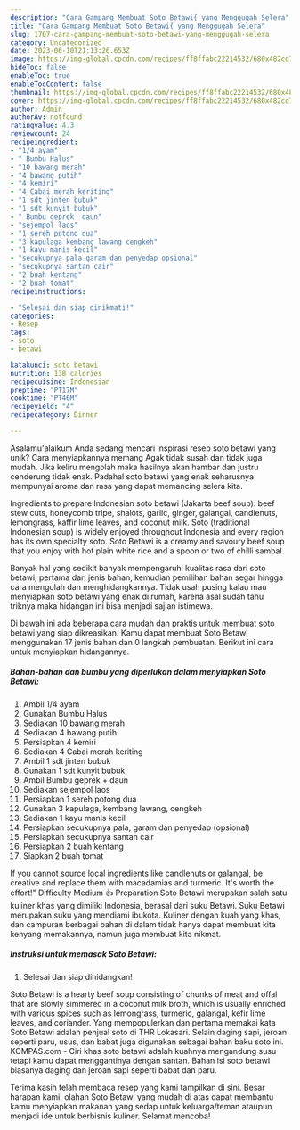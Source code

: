 ```yaml
---
description: "Cara Gampang Membuat Soto Betawi{ yang Menggugah Selera"
title: "Cara Gampang Membuat Soto Betawi{ yang Menggugah Selera"
slug: 1707-cara-gampang-membuat-soto-betawi-yang-menggugah-selera
category: Uncategorized
date: 2023-06-10T21:13:26.653Z
image: https://img-global.cpcdn.com/recipes/ff8ffabc22214532/680x482cq70/soto-betawi-foto-resep-utama.jpg
hideToc: false
enableToc: true
enableTocContent: false
thumbnail: https://img-global.cpcdn.com/recipes/ff8ffabc22214532/680x482cq70/soto-betawi-foto-resep-utama.jpg
cover: https://img-global.cpcdn.com/recipes/ff8ffabc22214532/680x482cq70/soto-betawi-foto-resep-utama.jpg
author: Admin
authorAv: notfound
ratingvalue: 4.3
reviewcount: 24
recipeingredient:
- "1/4 ayam"
- " Bumbu Halus"
- "10 bawang merah"
- "4 bawang putih"
- "4 kemiri"
- "4 Cabai merah keriting"
- "1 sdt jinten bubuk"
- "1 sdt kunyit bubuk"
- " Bumbu geprek  daun"
- "sejempol laos"
- "1 sereh potong dua"
- "3 kapulaga kembang lawang cengkeh"
- "1 kayu manis kecil"
- "secukupnya pala garam dan penyedap opsional"
- "secukupnya santan cair"
- "2 buah kentang"
- "2 buah tomat"
recipeinstructions:

- "Selesai dan siap dinikmati!"
categories:
- Resep
tags:
- soto
- betawi

katakunci: soto betawi 
nutrition: 138 calories
recipecuisine: Indonesian
preptime: "PT17M"
cooktime: "PT46M"
recipeyield: "4"
recipecategory: Dinner

---
```



Asalamu'alaikum Anda sedang mencari inspirasi resep soto betawi yang unik? Cara menyiapkannya memang Agak tidak susah dan tidak juga mudah. Jika keliru mengolah maka hasilnya akan hambar dan justru cenderung tidak enak. Padahal soto betawi yang enak seharusnya mempunyai aroma dan rasa yang dapat memancing selera kita.


Ingredients to prepare Indonesian soto betawi (Jakarta beef soup): beef stew cuts, honeycomb tripe, shalots, garlic, ginger, galangal, candlenuts, lemongrass, kaffir lime leaves, and coconut milk. Soto (traditional Indonesian soup) is widely enjoyed throughout Indonesia and every region has its own specialty soto. Soto Betawi is a creamy and savoury beef soup that you enjoy with hot plain white rice and a spoon or two of chilli sambal.

Banyak hal yang sedikit banyak mempengaruhi kualitas rasa dari soto betawi, pertama dari jenis bahan, kemudian pemilihan bahan segar hingga cara mengolah dan menghidangkannya. Tidak usah pusing kalau mau menyiapkan soto betawi yang enak di rumah, karena asal sudah tahu triknya maka hidangan ini bisa menjadi sajian istimewa.


Di bawah ini ada beberapa cara mudah dan praktis untuk membuat soto betawi yang siap dikreasikan. Kamu dapat membuat Soto Betawi menggunakan 17 jenis bahan dan 0 langkah pembuatan. Berikut ini cara untuk menyiapkan hidangannya.

<!--inarticleads1-->

##### Bahan-bahan dan bumbu yang diperlukan dalam menyiapkan Soto Betawi:

1. Ambil 1/4 ayam
1. Gunakan  Bumbu Halus
1. Sediakan 10 bawang merah
1. Sediakan 4 bawang putih
1. Persiapkan 4 kemiri
1. Sediakan 4 Cabai merah keriting
1. Ambil 1 sdt jinten bubuk
1. Gunakan 1 sdt kunyit bubuk
1. Ambil  Bumbu geprek + daun
1. Sediakan sejempol laos
1. Persiapkan 1 sereh potong dua
1. Gunakan 3 kapulaga, kembang lawang, cengkeh
1. Sediakan 1 kayu manis kecil
1. Persiapkan secukupnya pala, garam dan penyedap (opsional)
1. Persiapkan secukupnya santan cair
1. Persiapkan 2 buah kentang
1. Siapkan 2 buah tomat


If you cannot source local ingredients like candlenuts or galangal, be creative and replace them with macadamias and turmeric. It&#39;s worth the effort!&#34; Difficulty Medium 👍 Preparation Soto Betawi merupakan salah satu kuliner khas yang dimiliki Indonesia, berasal dari suku Betawi. Suku Betawi merupakan suku yang mendiami ibukota. Kuliner dengan kuah yang khas, dan campuran berbagai bahan di dalam tidak hanya dapat membuat kita kenyang memakannya, namun juga membuat kita nikmat. 

<!--inarticleads2-->

##### Instruksi untuk memasak Soto Betawi:


1. Selesai dan siap dihidangkan!

Soto Betawi is a hearty beef soup consisting of chunks of meat and offal that are slowly simmered in a coconut milk broth, which is usually enriched with various spices such as lemongrass, turmeric, galangal, kefir lime leaves, and coriander. Yang mempopulerkan dan pertama memakai kata Soto Betawi adalah penjual soto di THR Lokasari. Selain daging sapi, jeroan seperti paru, usus, dan babat juga digunakan sebagai bahan baku soto ini. KOMPAS.com - Ciri khas soto betawi adalah kuahnya mengandung susu tetapi kamu dapat menggantinya dengan santan. Bahan isi soto betawi biasanya daging dan jeroan sapi seperti babat dan paru. 

Terima kasih telah membaca resep yang kami tampilkan di sini. Besar harapan kami, olahan Soto Betawi yang mudah di atas dapat membantu kamu menyiapkan makanan yang sedap untuk keluarga/teman ataupun menjadi ide untuk berbisnis kuliner. Selamat mencoba!
